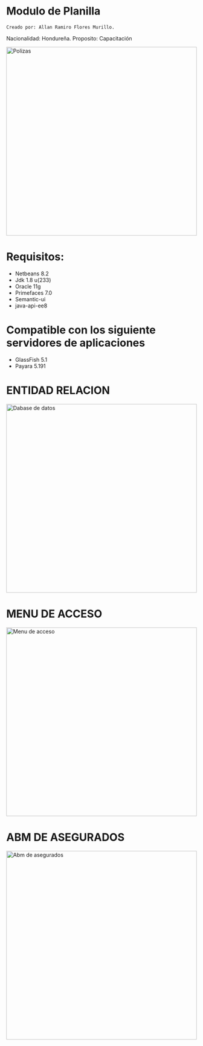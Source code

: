 # Modulo de Planilla

    Creado por: Allan Ramiro Flores Murillo.
  Nacionalidad: Hondureña.
  Proposito: Capacitación

<p>
  <img src="https://github.com/arfloreshn/TallerEJB/tree/master/previenev7/foto4.jpg" width="100%" height="500" title="Polizas">
</p>
  
# Requisitos:
- Netbeans 8.2
- Jdk 1.8 u(233)
- Oracle 11g
- Primefaces 7.0
- Semantic-ui
- java-api-ee8

# Compatible con los siguiente servidores de aplicaciones
- GlassFish 5.1
- Payara 5.191

# ENTIDAD RELACION
<p>
  <img src="https://github.com/arfloreshn/TallerEJB/tree/master/previenev7/foto1.png" width="100%" height="500" title="Dabase de datos">
</p>

# MENU DE ACCESO
<p>
  <img src="https://github.com/arfloreshn/TallerEJB/tree/master/previenev7fondos/foto2.jpg" width="100%" height="500" title="Menu de acceso">
</p>

# ABM DE ASEGURADOS
<p>
  <img src="https://github.com/arfloreshn/TallerEJB/tree/master/previenev7fondos/foto3.jpg" width="100%" height="500" title="Abm de asegurados">
</p>
